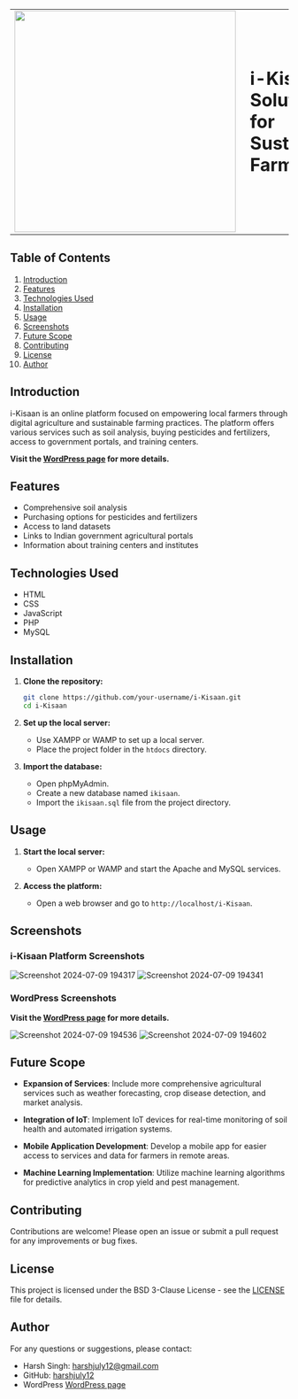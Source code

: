 <table>
  <tr>
    <td><img src="https://github.com/harshjuly12/i-Kisaan-Solutions-for-Sustainable-Farming/assets/112745312/ac8b28d6-9d12-4bd6-bc1c-831b94df6bed" width="400" style="margin-right: 10;"></td>
    <td><h1 style="margin: 0;">i-Kisaan: Solutions for Sustainable Farming</h1></td>
  </tr>
</table>

## Table of Contents
1. [Introduction](#introduction)
2. [Features](#features)
3. [Technologies Used](#technologies-used)
4. [Installation](#installation)
5. [Usage](#usage)
6. [Screenshots](#screenshots)
8. [Future Scope](#future-scope)
9. [Contributing](#contributing)
10. [License](#license)
11. [Author](#author)


## Introduction
i-Kisaan is an online platform focused on empowering local farmers through digital agriculture and sustainable farming practices. The platform offers various services such as soil analysis, buying pesticides and fertilizers, access to government portals, and training centers. 

**Visit the [WordPress page](https://coms752.wordpress.com/) for more details.**

## Features
- Comprehensive soil analysis
- Purchasing options for pesticides and fertilizers
- Access to land datasets
- Links to Indian government agricultural portals
- Information about training centers and institutes

## Technologies Used
- HTML
- CSS
- JavaScript
- PHP
- MySQL

## Installation
1. **Clone the repository:**
    ```bash
    git clone https://github.com/your-username/i-Kisaan.git
    cd i-Kisaan
    ```

2. **Set up the local server:**
    - Use XAMPP or WAMP to set up a local server.
    - Place the project folder in the `htdocs` directory.

3. **Import the database:**
    - Open phpMyAdmin.
    - Create a new database named `ikisaan`.
    - Import the `ikisaan.sql` file from the project directory.

## Usage
1. **Start the local server:**
    - Open XAMPP or WAMP and start the Apache and MySQL services.

2. **Access the platform:**
    - Open a web browser and go to `http://localhost/i-Kisaan`.

## Screenshots

### i-Kisaan Platform Screenshots
![Screenshot 2024-07-09 194317](https://github.com/harshjuly12/i-Kisaan-Solutions-for-Sustainable-Farming/assets/112745312/0176b3a8-e906-4c57-81a8-a56aecfcce29)
![Screenshot 2024-07-09 194341](https://github.com/harshjuly12/i-Kisaan-Solutions-for-Sustainable-Farming/assets/112745312/8ddcca0b-a12c-4496-b235-8cdef9fe067b)

### WordPress Screenshots
**Visit the [WordPress page](https://coms752.wordpress.com/) for more details.**

![Screenshot 2024-07-09 194536](https://github.com/harshjuly12/i-Kisaan-Solutions-for-Sustainable-Farming/assets/112745312/80459f82-7d39-4a53-a4d6-ca3a68b15641)
![Screenshot 2024-07-09 194602](https://github.com/harshjuly12/i-Kisaan-Solutions-for-Sustainable-Farming/assets/112745312/34f2c092-e91d-4c5f-b9a4-0987b0a95b8b)

## Future Scope

- **Expansion of Services**: Include more comprehensive agricultural services such as weather forecasting, crop disease detection, and market analysis.

- **Integration of IoT**: Implement IoT devices for real-time monitoring of soil health and automated irrigation systems.

- **Mobile Application Development**: Develop a mobile app for easier access to services and data for farmers in remote areas.

- **Machine Learning Implementation**: Utilize machine learning algorithms for predictive analytics in crop yield and pest management.


## Contributing
Contributions are welcome! Please open an issue or submit a pull request for any improvements or bug fixes.

## License
This project is licensed under the BSD 3-Clause License - see the [LICENSE](LICENSE) file for details.

## Author
For any questions or suggestions, please contact:
- Harsh Singh: [harshjuly12@gmail.com](mailto:harshjuly12@gmail.com)
- GitHub: [harshjuly12](https://github.com/harshjuly12)
- WordPress [WordPress page](https://coms752.wordpress.com/)

